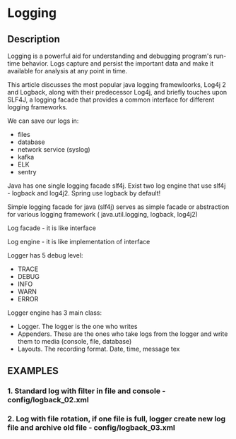 
# Logging

## Description

Logging is a powerful aid for understanding and debugging program's run-time behavior. Logs capture and persist the
important data and make it available for analysis at any point in time.

This article discusses the most popular java logging framewloorks, Log4j 2 and Logback, along with their predecessor
Log4j, and briefly touches upon SLF4J, a logging facade that provides a common interface for different logging
frameworks.

We can save our logs in:
- files
- database
- network service (syslog)
- kafka
- ELK
- sentry

Java has one single logging facade slf4j. Exist two log engine that use slf4j - logback and log4j2. Spring use logback
by default!

Simple logging facade for java (slf4j) serves as simple facade or abstraction for various logging framework (
java.util.logging, logback, log4j2)

Log facade - it is like interface

Log engine - it is like implementation of interface

Logger has 5 debug level:
 - TRACE
 - DEBUG
 - INFO
 - WARN
 - ERROR

Logger engine has 3 main class:
 - Logger. The logger is the one who writes
 - Appenders. These are the ones who take logs from the logger and write them to media (console, file, database)
 - Layouts.  The recording format. Date, time, message tex

## EXAMPLES

### 1. Standard log with filter in file and console - config/logback_02.xml
### 2. Log with file rotation, if one file is full, logger create new log file and archive old file - config/logback_03.xml
###




